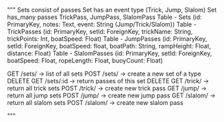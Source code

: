 
"""
Sets consist of passes
Set has an event type (Trick, Jump, Slalom)
Set has_many passes
TrickPass, JumpPass, SlalomPass
Table - Sets (id: PrimaryKey, notes: Text, event: String (Jump/Trick/Slalom))
Table - TrickPasses (id: PrimaryKey, setId: ForeignKey, trickName: String, trickPoints: Int, boatSpeed: Float)
Table - JumpPasses (id: PrimaryKey, setId: ForeignKey, boatSpeed: float, boatPath: String, rampHeight: Float, distance: Float)
Table - SlalomPasses (id: PrimaryKey, setId: ForeignKey, boatSpeed: Float, ropeLength: Float, buoyCount: Float)

GET /sets/ -> list of all sets
POST /sets/ -> create a new set of a type
DELETE
GET /sets/:id -> return passes of this set
DELETE
GET /trick/ -> return all trick sets
POST /trick/ -> create new trick pass
GET /jump/ -> return all jump sets
POST /jump/ -> create new jump pass
GET /slalom/ -> return all slalom sets
POST /slalom/ -> create new slalom pass

"""
